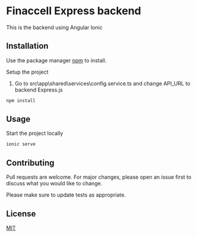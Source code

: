 # Finaccell Express backend

This is the backend using Angular Ionic

## Installation

Use the package manager [npm](https://nodejs.org/en/download/) to install.

Setup the project

1. Go to src\app\shared\services\config.service.ts and change API_URL to backend Express.js

```bash
npm install
```

## Usage

Start the project locally

```bash
ionic serve
```

## Contributing
Pull requests are welcome. For major changes, please open an issue first to discuss what you would like to change.

Please make sure to update tests as appropriate.

## License
[MIT](https://choosealicense.com/licenses/mit/)